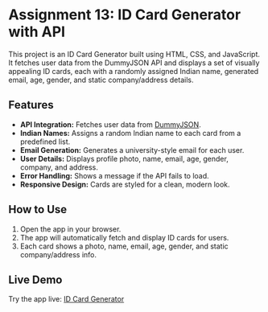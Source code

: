 # Assignment 13: ID Card Generator with API

This project is an ID Card Generator built using HTML, CSS, and JavaScript. It fetches user data from the DummyJSON API and displays a set of visually appealing ID cards, each with a randomly assigned Indian name, generated email, age, gender, and static company/address details.

## Features
- **API Integration:** Fetches user data from [DummyJSON](https://dummyjson.com/users).
- **Indian Names:** Assigns a random Indian name to each card from a predefined list.
- **Email Generation:** Generates a university-style email for each user.
- **User Details:** Displays profile photo, name, email, age, gender, company, and address.
- **Error Handling:** Shows a message if the API fails to load.
- **Responsive Design:** Cards are styled for a clean, modern look.

## How to Use
1. Open the app in your browser.
2. The app will automatically fetch and display ID cards for users.
3. Each card shows a photo, name, email, age, gender, and static company/address info.

## Live Demo
Try the app live: [ID Card Generator](#)


